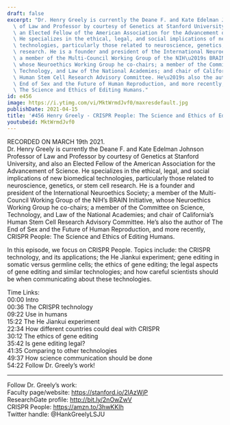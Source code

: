 ```yaml
---
draft: false
excerpt: "Dr. Henry Greely is currently the Deane F. and Kate Edelman Johnson Professor\
  \ of Law and Professor by courtesy of Genetics at Stanford University, and also\
  \ an Elected Fellow of the American Association for the Advancement of Science.\
  \ He specializes in the ethical, legal, and social implications of new biomedical\
  \ technologies, particularly those related to neuroscience, genetics, or stem cell\
  \ research. He is a founder and president of the International Neuroethics Society;\
  \ a member of the Multi-Council Working Group of the NIH\u2019s BRAIN Initiative,\
  \ whose Neuroethics Working Group he co-chairs; a member of the Committee on Science,\
  \ Technology, and Law of the National Academies; and chair of California\u2019s\
  \ Human Stem Cell Research Advisory Committee. He\u2019s also the author of The\
  \ End of Sex and the Future of Human Reproduction, and more recently, CRISPR People:\
  \ The Science and Ethics of Editing Humans."
id: e456
image: https://i.ytimg.com/vi/MktWrmdJvf0/maxresdefault.jpg
publishDate: 2021-04-15
title: '#456 Henry Greely - CRISPR People: The Science and Ethics of Editing Humans'
youtubeid: MktWrmdJvf0
---
```

RECORDED ON MARCH 19th 2021.  
Dr. Henry Greely is currently the Deane F. and Kate Edelman Johnson Professor of Law and Professor by courtesy of Genetics at Stanford University, and also an Elected Fellow of the American Association for the Advancement of Science. He specializes in the ethical, legal, and social implications of new biomedical technologies, particularly those related to neuroscience, genetics, or stem cell research. He is a founder and president of the International Neuroethics Society; a member of the Multi-Council Working Group of the NIH’s BRAIN Initiative, whose Neuroethics Working Group he co-chairs; a member of the Committee on Science, Technology, and Law of the National Academies; and chair of California’s Human Stem Cell Research Advisory Committee. He’s also the author of The End of Sex and the Future of Human Reproduction, and more recently, CRISPR People: The Science and Ethics of Editing Humans.

In this episode, we focus on CRISPR People. Topics include: the CRISPR technology, and its applications; the He Jiankui experiment; gene editing in somatic versus germline cells; the ethics of gene editing; the legal aspects of gene editing and similar technologies; and how careful scientists should be when communicating about these technologies.

Time Links:  
00:00 Intro  
00:36  The CRISPR technology  
09:22  Use in humans  
15:22  The He Jiankui experiment  
22:34  How different countries could deal with CRISPR  
30:12  The ethics of gene editing  
35:42  Is gene editing legal?  
41:35  Comparing to other technologies  
49:37  How science communication should be done  
54:22  Follow Dr. Greely’s work!

---

Follow Dr. Greely’s work:  
Faculty page/website: https://stanford.io/2lAzWjP  
ResearchGate profile: http://bit.ly/2nOwZwV  
CRISPR People: https://amzn.to/3hwKKIh  
Twitter handle: @HankGreelyLSJU
